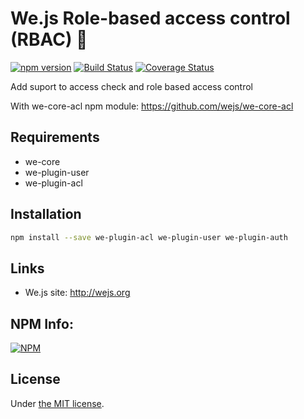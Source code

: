 # We.js Role-based access control (RBAC) :key:

[![npm version](https://badge.fury.io/js/we-plugin-acl.svg)](https://badge.fury.io/js/we-plugin-acl) [![Build Status](https://travis-ci.org/wejs/we-plugin-acl.svg?branch=master)](https://travis-ci.org/wejs/we-plugin-acl) [![Coverage Status](https://coveralls.io/repos/github/wejs/we-plugin-acl/badge.svg?branch=master)](https://coveralls.io/github/wejs/we-plugin-acl?branch=master)

Add suport to access check and role based access control

With we-core-acl npm module: https://github.com/wejs/we-core-acl

## Requirements

- we-core
- we-plugin-user
- we-plugin-acl

## Installation

```sh
npm install --save we-plugin-acl we-plugin-user we-plugin-auth
```

## Links

- We.js site: http://wejs.org

## NPM Info:

[![NPM](https://nodei.co/npm/we-plugin-acl.png?downloads=true&downloadRank=true&stars=true)](https://nodei.co/npm/we-plugin-acl/)

## License

Under [the MIT license](https://github.com/wejs/we/blob/master/LICENSE.md).
